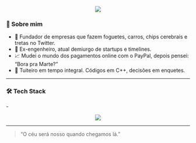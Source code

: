 <h1 align="center">
  <img src="https://capsule-render.vercel.app/api?type=speech&height=300&color=cc3333&text=SrStokovich&section=header">


### 🤖 Sobre mim

- 🌌 Fundador de empresas que fazem foguetes, carros, chips cerebrais e tretas no Twitter.
- 🧠 Ex-engenheiro, atual demiurgo de startups e timelines.
- 📈 Mudei o mundo dos pagamentos online com o PayPal, depois pensei: “Bora pra Marte?”
- 💬 Tuiteiro em tempo integral. Códigos em C++, decisões em enquetes.

---

### 🛠️ Tech Stack

-<p align="center">
  <a href="https://skillicons.dev">
    <img src="https://skillicons.dev/icons?i=aws,azure,linux,nginx,ubuntu,discord," />
  </a>
</p>

---

> “O céu será nosso quando chegamos lá.”

